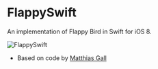 

# FlappySwift

An implementation of Flappy Bird in Swift for iOS 8.

![FlappySwift](http://i.imgur.com/1NLoToU.gif)

- Based on code by [Matthias Gall](http://digitalbreed.com/2014/how-to-build-a-game-like-flappy-bird-with-xcode-and-sprite-kit)

